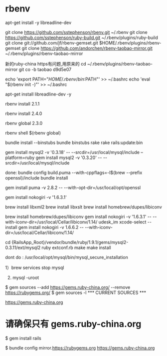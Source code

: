 rbenv
========
apt-get install -y libreadline-dev

git clone https://github.com/sstephenson/rbenv.git ~/.rbenv
git clone https://github.com/sstephenson/ruby-build.git ~/.rbenv/plugins/ruby-build
git clone git://github.com/jf/rbenv-gemset.git $HOME/.rbenv/plugins/rbenv-gemset
git clone https://github.com/andorchen/rbenv-taobao-mirror.git ~/.rbenv/plugins/rbenv-taobao-mirror

新的ruby-china https有问题,用原来的
cd ~/.rbenv/plugins/rbenv-taobao-mirror
git co -b taobao d9d5e07

echo 'export PATH="$HOME/.rbenv/bin:$PATH"' >> ~/.bashrc
echo 'eval "$(rbenv init -)"' >> ~/.bashrc

apt-get install libreadline-dev -y

rbenv install 2.1.1

rbenv install 2.4.0

rbenv global 2.3.0

rbenv shell $(rbenv global)

bundle install --binstubs
bundle binstubs rake
rake rails:update:bin

gem install mysql2 -v '0.3.18' -- --srcdir=/usr/local/mysql/include –platform=ruby
gem install mysql2 -v '0.3.20' -- --srcdir=/usr/local/mysql/include


done:
bundle config build.puma --with-cppflags=-I$(brew --prefix openssl)/include
bundle install

gem install puma -v 2.8.2 -- --with-opt-dir=/usr/local/opt/openssl

gem install nokogiri -v '1.6.3.1'

brew install libxml2
brew install libxslt
brew install homebrew/dupes/libiconv

brew install homebrew/dupes/libiconv
gem install nokogiri -v '1.6.3.1' -- --with-iconv-dir=/usr/local/Cellar/libiconv/1.14/
udesk_im
xcode-select --install
gem install nokogiri -v 1.6.6.2 -- --with-iconv-dir=/usr/local/Cellar/libiconv/1.14/


cd {RailsApp_Root}/vendor/bundle/ruby/1.9.1/gems/mysql2-0.3.11/ext/mysql2
ruby extconf.rb
make
make install


dont do :
/usr/local/opt/mysql/bin/mysql_secure_installation

1）brew services stop mysql

2) mysql -uroot

$ gem sources --add https://gems.ruby-china.org/ --remove https://rubygems.org/
$ gem sources -l
*** CURRENT SOURCES ***

https://gems.ruby-china.org
# 请确保只有 gems.ruby-china.org
$ gem install rails

$ bundle config mirror.https://rubygems.org https://gems.ruby-china.org
